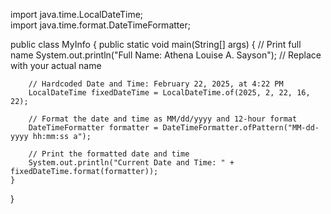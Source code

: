import java.time.LocalDateTime;  
import java.time.format.DateTimeFormatter;  

public class MyInfo {
    public static void main(String[] args) {
        // Print full name
        System.out.println("Full Name: Athena Louise A. Sayson"); // Replace with your actual name

        // Hardcoded Date and Time: February 22, 2025, at 4:22 PM
        LocalDateTime fixedDateTime = LocalDateTime.of(2025, 2, 22, 16, 22);

        // Format the date and time as MM/dd/yyyy and 12-hour format
        DateTimeFormatter formatter = DateTimeFormatter.ofPattern("MM-dd-yyyy hh:mm:ss a");

        // Print the formatted date and time
        System.out.println("Current Date and Time: " + fixedDateTime.format(formatter));
    }
}

